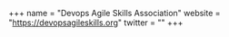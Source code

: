 +++
name = "Devops Agile Skills Association"
website = "https://devopsagileskills.org"
twitter = ""
+++